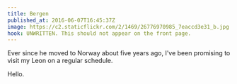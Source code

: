 ```yaml
---
title: Bergen
published_at: 2016-06-07T16:45:37Z
image: https://c2.staticflickr.com/2/1469/26776970985_7eaccd3e31_b.jpg
hook: UNWRITTEN. This should not appear on the front page.
---
```


Ever since he moved to Norway about five years ago, I've been promising to
visit my Leon on a regular schedule.

Hello.
